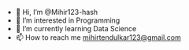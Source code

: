 - 👋 Hi, I’m @Mihir123-hash
- 👀 I’m interested in Programming
- 🌱 I’m currently learning Data Science
- 📫 How to reach me mihirtendulkar123@gmail.com

<!---
Mihir123-hash/Mihir123-hash is a ✨ special ✨ repository because its `README.md` (this file) appears on your GitHub profile.
You can click the Preview link to take a look at your changes.
--->
